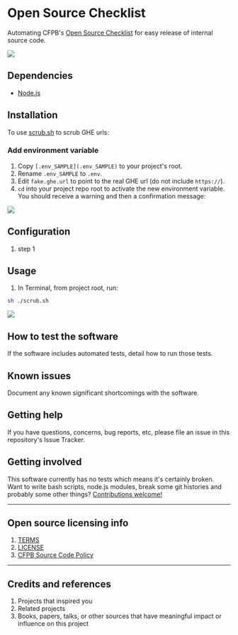 # Open Source Checklist

Automating CFPB's [Open Source Checklist](https://github.com/cfpb/open-source-project-template/blob/master/opensource-checklist.md) for easy release of internal source code.

![](https://raw.githubusercontent.com/cfpb/open-source-project-template/master/screenshot.png)


## Dependencies

- [Node.js](https://nodejs.org/en/)

## Installation

To use [scrub.sh](scrub.sh) to scrub GHE urls:

### Add environment variable

1. Copy `[.env_SAMPLE](.env_SAMPLE)` to your project's root.
1. Rename `.env_SAMPLE` to `.env`.
1. Edit `fake.ghe.url` to point to the real GHE url (do not include `https://`).
1. `cd` into your project repo root to activate the new environment variable. You should receive a warning and then a confirmation message: 

![](https://raw.githubusercontent.com/cfpb/open-source-project-template/master/screenshot-env.png)

## Configuration

1. step 1

## Usage

1. In Terminal, from project root, run:

```bash
sh ./scrub.sh
```

![](https://raw.githubusercontent.com/cfpb/open-source-project-template/master/screenshot-scrub-success.png)


## How to test the software

If the software includes automated tests, detail how to run those tests.

## Known issues

Document any known significant shortcomings with the software.

## Getting help

If you have questions, concerns, bug reports, etc, please file an issue in this repository's Issue Tracker.

## Getting involved

This software currently has no tests which means it's certainly broken. Want to write bash scripts, node.js modules, break some git histories and probably some other things? [Contributions welcome!](CONTRIBUTING.md)

----

## Open source licensing info
1. [TERMS](TERMS.md)
2. [LICENSE](LICENSE)
3. [CFPB Source Code Policy](https://github.com/cfpb/source-code-policy/)


----

## Credits and references

1. Projects that inspired you
2. Related projects
3. Books, papers, talks, or other sources that have meaningful impact or influence on this project
